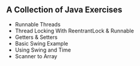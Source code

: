 ## A Collection of Java Exercises

* Runnable Threads
* Thread Locking With ReentrantLock & Runnable
* Getters & Setters
* Basic Swing Example
* Using Swing and Time
* Scanner to Array
